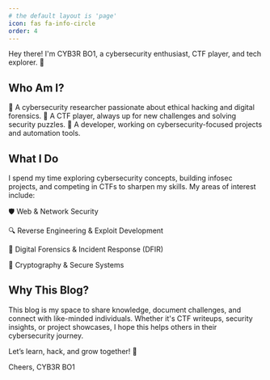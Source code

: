 ```yaml
---
# the default layout is 'page'
icon: fas fa-info-circle
order: 4
---
```


Hey there! I'm CYB3R BO1, a cybersecurity enthusiast, CTF player, and tech explorer. 🚀

## Who Am I?

🔹 A cybersecurity researcher passionate about ethical hacking and digital forensics.
🔹 A CTF player, always up for new challenges and solving security puzzles.
🔹 A developer, working on cybersecurity-focused projects and automation tools.

## What I Do

I spend my time exploring cybersecurity concepts, building infosec projects, and competing in CTFs to sharpen my skills. My areas of interest include:

🛡 Web & Network Security

🔍 Reverse Engineering & Exploit Development

📜 Digital Forensics & Incident Response (DFIR)

🔐 Cryptography & Secure Systems

## Why This Blog?

This blog is my space to share knowledge, document challenges, and connect with like-minded individuals. Whether it's CTF writeups, security insights, or project showcases, I hope this helps others in their cybersecurity journey.

Let’s learn, hack, and grow together! 🚀

Cheers, CYB3R BO1


